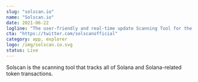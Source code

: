 ```yaml
---
slug: "solscan.io"
name: "Solscan.io"
date: 2021-06-22
logline: "The user-friendly and real-time update Scanning Tool for the Solana Ecosystem."
cta: "https://twitter.com/solscanofficial"
category: app, explorer
logo: /img/solscan.io.svg
status: Live
---
```


Solscan is the scanning tool that tracks all of Solana and Solana-related token transactions.